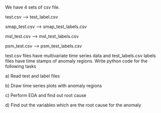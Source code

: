 We have 4 sets of csv file.

test.csv --> test_label.csv

smap_test.csv --> smap_test_labels.csv

msl_test.csv --> msl_test_labels.csv

psm_test.csv --> psm_test_labels.csv

test.csv files have multivariate time series data and test_labels.csv labels files have time stamps of anomaly regions. Write python code for the following tasks

a) Read test and label files

b) Draw time series plots with anomaly regions

c) Perform EDA and find out root cause

d) Find out the variables which are the root cause for the anomaly
